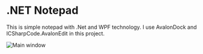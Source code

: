 # .NET Notepad

This is simple notepad with .Net and WPF technology.
I use AvalonDock and ICSharpCode.AvalonEdit in this project.

![Main window](desc/1.PNG)

